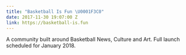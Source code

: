```yaml
---
title: "Basketball Is Fun \U0001F3C0"
date: 2017-11-30 19:07:00 Z
link: https://basketball-is.fun
---
```


A community built around Basketball News, Culture and Art. Full launch scheduled for January 2018.
